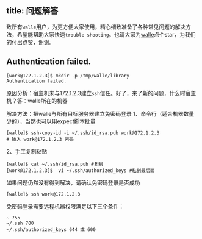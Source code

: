 title: 问题解答
---
致所有`walle`用户，为更方便大家使用，精心细致准备了各种常见问题的解决方法，希望能帮助大家快速`trouble shooting`。也请大家为[walle](https://github.com/meolu/walle-web)点个star，为我们的付出点赞，谢谢。

Authentication failed.
------------------
```
[work@172.1.2.3]$ mkdir -p /tmp/walle/library
Authentication failed.
```
原因分析：宿主机未与172.1.2.3建立`ssh`信任。好了，来了新的问题，什么时宿主机？答：walle所在的机器

解决方法：把walle与所有目标服务器建立免密码登录
1、命令行（适合机器数量少的），当然也可以用expect脚本批量
```
[walle]$ ssh-copy-id -i ~/.ssh/id_rsa.pub work@172.1.2.3
# 输入 work@172.1.2.3 密码
```

2、手工复制粘贴
```
[walle]$ cat ~/.ssh/id_rsa.pub #复制
[work@172.1.2.3]$  vi ~/.ssh/authorized_keys #粘到最后面
```

如果问题仍然没有得到解决，请确认免密码登录是否成功
```
[walle]$ ssh work@172.1.2.3
```

免密码登录需要远程机器权限满足以下三个条件：
```
~ 755
~/.ssh 700
~/.ssh/authorized_keys 644 或 600
```
